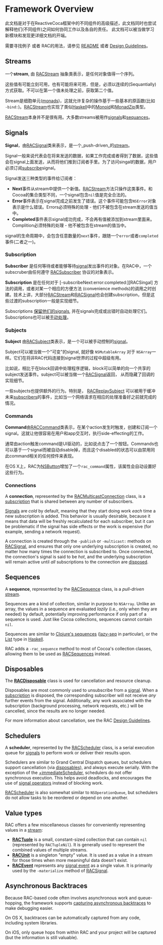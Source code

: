 # Framework Overview

此文档是对于在ReactiveCoca框架中的不同组件的高级描述，此文档同时也尝试解释他们(不同组件)之间如何协同工作以及各自的责任。
此文档可以被当做学习新模块和发现更详细文档的开端。

需要寻找例子 或者 RAC的用法，请参见 [README][] 或者 [Design Guidelines][]。


## Streams

一个**stream**, 由 [RACStream][] 抽象类表示，是任何对象值得一个序列。

这些值有可能立刻可用，也有可能将来可用，但是，必须以连续的(Sequantially)方式获取。不可以在第一个值未处理之前，获取第二个值。

Stream是细胞单元([monads][])，这就允许复杂的操作基于一些基本的原函数(比如 `-bind:`)。[RACStream][]也实现了类似[Haskell][]中的[Monoid][]和[MonadZip][]类型。

[RACStream][]本身并不是很有用。大多数streams被用作[signals](#signals)和[sequances](#sequences)。

## Signals

**Signal**，由[RACSignal][]类来表示，是一个_push-driven_的[stream](#streams)。

Signal一般来说代表会在将来发送的数据，如果工作完成或者得到了数据，这些值会在signal上面发送，从而将他们推到订阅者手里。为了访问singal的数据，用户必须订阅[subscribe](#subscription)signal。

Signal发送三种类型的事件给订阅者：

  * **Next**事件从stream中提供一个新值。[RACStream][]方法只操作这类事件。和Cocoa的集合类型不同，一个signal包含`nil`值是完全合法的。
  * **Error**事件表示在signal完成之前发生了错误。这个事件可能包含`NSError`对象表示是什么错误。Errors必须特殊的处理 - 他们不被包含在stream发送的值当中。
  * **Completed**事件表示signal成功完成，不会再有值被添加到stream里面来。Complition必须特殊的处理 - 他不被包含在stream的值当中。

signal的生命周期中，会包含任意数量的`next`事件，跟随一个`error`或者`completed`事件(二者之一)。

### Subscription

**Subscriber** 是任何等待或者能够等待[signal](#signals)发出事件的对象。在RAC中，一个subscruber由任何遵守 [RACSubscriber][] 协议的对象表示。

**Subscription** 是在任何对于 [-subscribeNext:error:completed:][RACSingal] 方法的调用，或者对某一个相应的方便方法 (convenience methods)的调用之时创建。技术上讲，大部分[RACStream][]和[RACSignal][RACSignal+Operations]也会创建subscription，但是这些过渡的subscription一般是实现细节。

Subscriptions [保留他们的signals][Memory Management], 并在signals完成或出错时自动处理它们。Subscriptions也可以被[手动处理](#disposables)。

### Subjects

**Subject** 由[RACSubject][]类表示，是一个可以被手动控制的[signal](#signals)。

Subject可以被当做一个"可变"的signal, 就好像 `NSMutableArray` 对于 `NSArray`一样。它们在将非RAC代码连接到signal世界的过程中超级有用。

比如说，相比于在block回调中处理程序逻辑，block可以简单的向一个共享的subject发送事件。subject可以被当做一个[RACSignal][]返回， 从而隐藏了回调的实现细节。

一些subjects也提供额外的行为。特别是， [RACReplaySubject][] 可以被用于缓冲未来[subscribers](#subscription)的事件，比如当一个网络请求在相应的处理准备好之前就完成的情况。

### Commands

**Command**由[RACCommand][]类表示，在某个action发生时触发，创建和订阅一个signal。这就让他很容易在用户和app交互时，执行side-effecting的工作。

通常由action触发command是UI驱动的，比如说点击了一个按钮。Commands也可以基于一个signal而被自动disable掉，而且这个disabled的状态可以由禁用同此command相关的任何控件来表现。

在OS X上，RAC为[NSButton][NSButton+RACCommandSupport]增加了一个`rac_command`属性，该属性会自动设置好这些行为。

### Connections

A **connection**, represented by the [RACMulticastConnection][] class, is
a [subscription](#subscription) that is shared between any number of
subscribers.

[Signals](#signals) are _cold_ by default, meaning that they start doing work
_each_ time a new subscription is added. This behavior is usually desirable,
because it means that data will be freshly recalculated for each subscriber, but
it can be problematic if the signal has side effects or the work is expensive
(for example, sending a network request).

A connection is created through the `-publish` or `-multicast:` methods on
[RACSignal][RACSignal+Operations], and ensures that only one underlying
subscription is created, no matter how many times the connection is subscribed
to. Once connected, the connection's signal is said to be _hot_, and the
underlying subscription will remain active until _all_ subscriptions to the
connection are [disposed](#disposables).

## Sequences

A **sequence**, represented by the [RACSequence][] class, is a _pull-driven_
[stream](#streams).

Sequences are a kind of collection, similar in purpose to `NSArray`. Unlike
an array, the values in a sequence are evaluated _lazily_ (i.e., only when they
are needed) by default, potentially improving performance if only part of
a sequence is used. Just like Cocoa collections, sequences cannot contain `nil`.

Sequences are similar to [Clojure's sequences][seq] ([lazy-seq][] in particular), or
the [List][] type in [Haskell][].

RAC adds a `-rac_sequence` method to most of Cocoa's collection classes,
allowing them to be used as [RACSequences][RACSequence] instead.

## Disposables

The **[RACDisposable][]** class is used for cancellation and resource cleanup.

Disposables are most commonly used to unsubscribe from a [signal](#signals).
When a [subscription](#subscription) is disposed, the corresponding subscriber
will not receive _any_ further events from the signal. Additionally, any work
associated with the subscription (background processing, network requests, etc.)
will be cancelled, since the results are no longer needed.

For more information about cancellation, see the RAC [Design Guidelines][].

## Schedulers

A **scheduler**, represented by the [RACScheduler][] class, is a serial
execution queue for [signals](#signals) to perform work or deliver their results upon.

Schedulers are similar to Grand Central Dispatch queues, but schedulers support
cancellation (via [disposables](#disposables)), and always execute serially.
With the exception of the [+immediateScheduler][RACScheduler], schedulers do not
offer synchronous execution. This helps avoid deadlocks, and encourages the use
of [signal operators][RACSignal+Operations] instead of blocking work.

[RACScheduler][] is also somewhat similar to `NSOperationQueue`, but schedulers
do not allow tasks to be reordered or depend on one another.

## Value types

RAC offers a few miscellaneous classes for conveniently representing values in
a [stream](#streams):

 * **[RACTuple][]** is a small, constant-sized collection that can contain
   `nil` (represented by `RACTupleNil`). It is generally used to represent
   the combined values of multiple streams.
 * **[RACUnit][]** is a singleton "empty" value. It is used as a value in
   a stream for those times when more meaningful data doesn't exist.
 * **[RACEvent][]** represents any [signal event](#signals) as a single value.
   It is primarily used by the `-materialize` method of
   [RACSignal][RACSignal+Operations].

## Asynchronous Backtraces

Because RAC-based code often involves asynchronous work and queue-hopping, the
framework supports [capturing asynchronous backtraces][RACBacktrace] to make debugging
easier.

On OS X, backtraces can be automatically captured from any code, including
system libraries.

On iOS, only queue hops from within RAC and your project will be captured (but
the information is still valuable).

[Design Guidelines]: DesignGuidelines.md
[Haskell]: http://www.haskell.org
[lazy-seq]: http://clojure.github.com/clojure/clojure.core-api.html#clojure.core/lazy-seq
[List]: http://www.haskell.org/ghc/docs/latest/html/libraries/base-4.6.0.1/Data-List.html
[Memory Management]: MemoryManagement.md
[monads]: http://en.wikipedia.org/wiki/Monad_(functional_programming)
[Monoid]: http://www.haskell.org/ghc/docs/latest/html/libraries/base-4.6.0.1/Data-Monoid.html#t:Monoid
[MonadZip]: http://www.haskell.org/ghc/docs/latest/html/libraries/base-4.6.0.1/Control-Monad-Zip.html#t:MonadZip
[NSButton+RACCommandSupport]: ../ReactiveCocoaFramework/ReactiveCocoa/NSButton+RACCommandSupport.h
[RACBacktrace]: ../ReactiveCocoaFramework/ReactiveCocoa/RACBacktrace.h
[RACCommand]: ../ReactiveCocoaFramework/ReactiveCocoa/RACCommand.h
[RACDisposable]: ../ReactiveCocoaFramework/ReactiveCocoa/RACDisposable.h
[RACEvent]: ../ReactiveCocoaFramework/ReactiveCocoa/RACEvent.h
[RACMulticastConnection]: ../ReactiveCocoaFramework/ReactiveCocoa/RACMulticastConnection.h
[RACReplaySubject]: ../ReactiveCocoaFramework/ReactiveCocoa/RACReplaySubject.h
[RACScheduler]: ../ReactiveCocoaFramework/ReactiveCocoa/RACScheduler.h
[RACSequence]: ../ReactiveCocoaFramework/ReactiveCocoa/RACSequence.h
[RACSignal]: ../ReactiveCocoaFramework/ReactiveCocoa/RACSignal.h
[RACSignal+Operations]: ../ReactiveCocoaFramework/ReactiveCocoa/RACSignal+Operations.h
[RACStream]: ../ReactiveCocoaFramework/ReactiveCocoa/RACStream.h
[RACSubject]: ../ReactiveCocoaFramework/ReactiveCocoa/RACSubject.h
[RACSubscriber]: ../ReactiveCocoaFramework/ReactiveCocoa/RACSubscriber.h
[RACTuple]: ../ReactiveCocoaFramework/ReactiveCocoa/RACTuple.h
[RACUnit]: ../ReactiveCocoaFramework/ReactiveCocoa/RACUnit.h
[README]: ../README.md
[seq]: http://clojure.org/sequences
